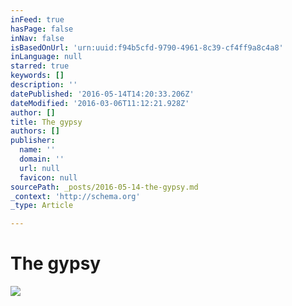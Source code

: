 ```yaml
---
inFeed: true
hasPage: false
inNav: false
isBasedOnUrl: 'urn:uuid:f94b5cfd-9790-4961-8c39-cf4ff9a8c4a8'
inLanguage: null
starred: true
keywords: []
description: ''
datePublished: '2016-05-14T14:20:33.206Z'
dateModified: '2016-03-06T11:12:21.928Z'
author: []
title: The gypsy
authors: []
publisher:
  name: ''
  domain: ''
  url: null
  favicon: null
sourcePath: _posts/2016-05-14-the-gypsy.md
_context: 'http://schema.org'
_type: Article

---
```

# The gypsy
![](https://the-grid-user-content.s3-us-west-2.amazonaws.com/5092d3f7-f929-44a6-9150-758202740b54.png)